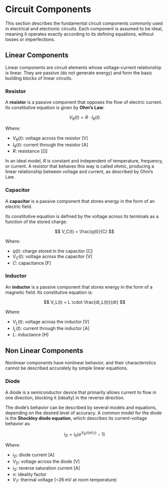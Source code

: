 # Circuit Components

This section describes the fundamental circuit components commonly used in electrical and electronic circuits.
Each component is assumed to be ideal, meaning it operates exactly according to its defining equations, without losses or imperfections.

## Linear Components

Linear components are circuit elements whose voltage-current relationship is linear.
They are passive (do not generate energy) and form the basic building blocks of linear circuits.

### Resistor

A **resistor** is a passive component that opposes the flow of electric current.
Its constitutive equation is given by **Ohm’s Law**:

$$
V_R(t) = R \cdot I_R(t)
$$

Where:

- $V_R(t)$: voltage across the resistor [V]
- $I_R(t)$: current through the resistor [A]
- $R$: resistance [Ω]

In an ideal model, $R$ is constant and independent of temperature, frequency, or current. A resistor that behaves this way is called ohmic, producing a linear relationship between voltage and current, as described by Ohm’s Law.

### Capacitor

A **capacitor** is a passive component that stores energy in the form of an electric field.

Its constitutive equation is defined by the voltage across its terminals as a function of the stored charge:

$$
V_C(t) = \frac{q(t)}{C}
$$

Where:

- $q(t)$: charge stored in the capacitor [C]
- $V_C(t)$: voltage across the capacitor [V]
- $C$: capacitance [F]

### Inductor

An **inductor** is a passive component that stores energy in the form of a magnetic field.
Its constitutive equation is:

$$
V_L(t) = L \cdot \frac{dI_L(t)}{dt}
$$

Where:

- $V_L(t)$: voltage across the inductor [V]
- $I_L(t)$: current through the inductor [A]
- $L$: inductance [H]

## Non Linear Components

Nonlinear components have nonlinear behavior, and their characteristics cannot be described accurately by simple linear equations.

### Diode

A diode is a semiconductor device that primarily allows current to flow in one direction, blocking it (ideally) in the reverse direction.

The diode’s behavior can be described by several models and equations, depending on the desired level of accuracy.
A common model for the diode is the **Shockley diode equation**, which describes its current-voltage behavior as:

$$
i_D = i_S \left(e^{V_D / (n V_T)} - 1 \right)
$$

Where:

- $i_D$: diode current [A]
- $V_D$: voltage across the diode [V]
- $i_S$: reverse saturation current [A]
- $n$: ideality factor
- $V_T$: thermal voltage (~26 mV at room temperature)
